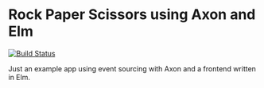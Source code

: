 # Rock Paper Scissors using Axon and Elm

[![Build Status](https://travis-ci.org/johanhaleby/rps-axon-elm.svg)](https://travis-ci.org/johanhaleby/rps-axon-elm)

Just an example app using event sourcing with Axon and a frontend written in Elm.